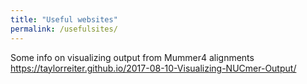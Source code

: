 ```yaml
---
title: "Useful websites"
permalink: /usefulsites/
---
```



Some info on visualizing output from Mummer4 alignments
<https://taylorreiter.github.io/2017-08-10-Visualizing-NUCmer-Output/>
